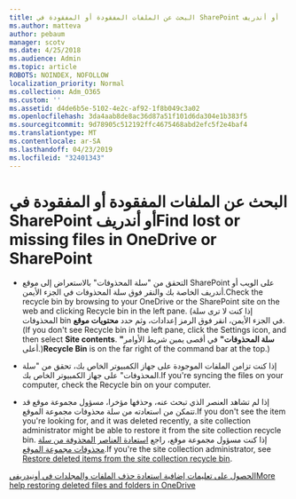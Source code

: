 ```yaml
---
title: البحث عن الملفات المفقودة أو المفقودة في SharePoint أو أندريف
ms.author: matteva
author: pebaum
manager: scotv
ms.date: 4/25/2018
ms.audience: Admin
ms.topic: article
ROBOTS: NOINDEX, NOFOLLOW
localization_priority: Normal
ms.collection: Adm_O365
ms.custom: ''
ms.assetid: d4de6b5e-5102-4e2c-af92-1f8b049c3a02
ms.openlocfilehash: 3da4aab8de8ac36d87a51f101d6da304e1b383f5
ms.sourcegitcommit: 9d78905c512192ffc4675468abd2efc5f2e4baf4
ms.translationtype: MT
ms.contentlocale: ar-SA
ms.lasthandoff: 04/23/2019
ms.locfileid: "32401343"
---
```

# <a name="find-lost-or-missing-files-in-onedrive-or-sharepoint"></a><span data-ttu-id="b62d6-102">البحث عن الملفات المفقودة أو المفقودة في SharePoint أو أندريف</span><span class="sxs-lookup"><span data-stu-id="b62d6-102">Find lost or missing files in OneDrive or SharePoint</span></span>

- <span data-ttu-id="b62d6-103">التحقق من "سلة المحذوفات" بالاستعراض إلى موقع SharePoint على الويب أو أندريف الخاصة بك والنقر فوق سلة المحذوفات في الجزء الأيمن.</span><span class="sxs-lookup"><span data-stu-id="b62d6-103">Check the recycle bin by browsing to your OneDrive or the SharePoint site on the web and clicking Recycle bin in the left pane.</span></span> <span data-ttu-id="b62d6-104">(إذا كنت لا ترى سلة المحذوفات bin في الجزء الأيمن، انقر فوق الرمز إعدادات، وثم حدد **محتويات موقع**.</span><span class="sxs-lookup"><span data-stu-id="b62d6-104">(If you don't see Recycle bin in the left pane, click the Settings icon, and then select **Site contents**.</span></span> <span data-ttu-id="b62d6-105">**"سلة المحذوفات"** في أقصى يمين شريط الأوامر أعلى.)</span><span class="sxs-lookup"><span data-stu-id="b62d6-105">**Recycle Bin** is on the far right of the command bar at the top.)</span></span> 
    
- <span data-ttu-id="b62d6-106">إذا كنت تزامن الملفات الموجودة على جهاز الكمبيوتر الخاص بك، تحقق من "سلة المحذوفات" على جهاز الكمبيوتر الخاص بك.</span><span class="sxs-lookup"><span data-stu-id="b62d6-106">If you're syncing the files on your computer, check the Recycle bin on your computer.</span></span> 
    
- <span data-ttu-id="b62d6-107">إذا لم تشاهد العنصر الذي تبحث عنه، وحذفها مؤخرا، مسؤول مجموعة موقع قد تتمكن من استعادته من سلة محذوفات مجموعة الموقع.</span><span class="sxs-lookup"><span data-stu-id="b62d6-107">If you don't see the item you're looking for, and it was deleted recently, a site collection administrator might be able to restore it from the site collection recycle bin.</span></span> <span data-ttu-id="b62d6-108">إذا كنت مسؤول مجموعة موقع، راجع [استعادة العناصر المحذوفة من سلة محذوفات مجموعة الموقع](https://go.microsoft.com/fwlink/?linkid=866439).</span><span class="sxs-lookup"><span data-stu-id="b62d6-108">If you're the site collection administrator, see [Restore deleted items from the site collection recycle bin](https://go.microsoft.com/fwlink/?linkid=866439).</span></span>
    
[<span data-ttu-id="b62d6-109">الحصول على تعليمات إضافية استعادة حذف الملفات والمجلدات في أونيدريفي</span><span class="sxs-lookup"><span data-stu-id="b62d6-109">More help restoring deleted files and folders in OneDrive</span></span>](https://go.microsoft.com/fwlink/?linkid=872872)
  

